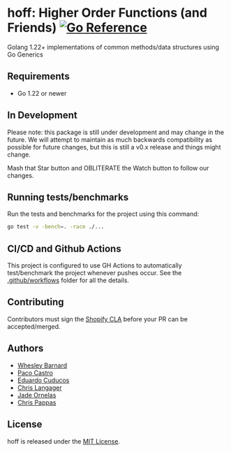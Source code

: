 # hoff: Higher Order Functions (and Friends) [![Go Reference](https://pkg.go.dev/badge/github.com/Shopify/hoff.svg)](https://pkg.go.dev/github.com/Shopify/hoff)

Golang 1.22+ implementations of common methods/data structures using Go Generics

## Requirements

- Go 1.22 or newer

## In Development

Please note: this package is still under development and may change in the future. We will attempt to maintain as much
backwards compatibility as possible for future changes, but this is still a v0.x release and things might change.

Mash that Star button and OBLITERATE the Watch button to follow our changes.

## Running tests/benchmarks

Run the tests and benchmarks for the project using this command:

```bash
go test -v -bench=. -race ./...
```

## CI/CD and Github Actions

This project is configured to use GH Actions to automatically test/benchmark the project whenever pushes occur.
See the [.github/workflows](./.github/workflows) folder for all the details.

## Contributing

Contributors must sign the [Shopify CLA](https://cla.shopify.com/) before your PR can be accepted/merged.

## Authors

- [Whesley Barnard](https://github.com/whesleybarnard)
- [Paco Castro](https://github.com/pacocastrotech)
- [Eduardo Cuducos](https://github.com/cuducos)
- [Chris Langager](https://github.com/chris-langager)
- [Jade Ornelas](https://github.com/yknx4)
- [Chris Pappas](https://github.com/chrispappas)

## License

hoff is released under the [MIT License](https://opensource.org/licenses/MIT).
